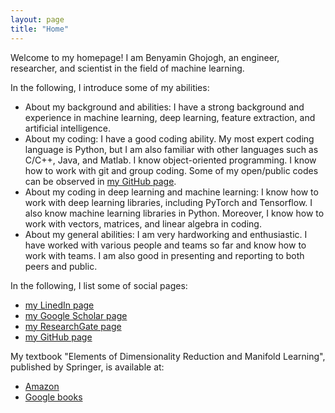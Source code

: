 ```yaml
---
layout: page
title: "Home"
---
```


Welcome to my homepage! I am Benyamin Ghojogh, an engineer, researcher, and scientist in the field of machine learning. 

In the following, I introduce some of my abilities:
- About my background and abilities: I have a strong background and experience in machine learning, deep learning, feature extraction, and artificial intelligence. 
- About my coding: I have a good coding ability. My most expert coding language is Python, but I am also familiar with other languages such as C/C++, Java, and Matlab. I know object-oriented programming. I know how to work with git and group coding. Some of my open/public codes can be observed in [my GitHub page](https://github.com/bghojogh). 
- About my coding in deep learning and machine learning: I know how to work with deep learning libraries, including PyTorch and Tensorflow. I also know machine learning libraries in Python. Moreover, I know how to work with vectors, matrices, and linear algebra in coding. 
- About my general abilities: I am very hardworking and enthusiastic. I have worked with various people and teams so far and know how to work with teams. I am also good in presenting and reporting to both peers and public.

In the following, I list some of social pages:
- [my LinedIn page](https://www.linkedin.com/in/benyamin-ghojogh-97423276/)
- [my Google Scholar page](https://scholar.google.com/citations?user=U8qAL-0AAAAJ&hl=en)
- [my ResearchGate page](https://www.researchgate.net/profile/Benyamin-Ghojogh)
- [my GitHub page](https://github.com/bghojogh)

My textbook "Elements of Dimensionality Reduction and Manifold Learning", published by Springer, is available at: 
- [Amazon](https://www.amazon.com/Elements-Dimensionality-Reduction-Manifold-Learning/dp/3031106016/) 
- [Google books](https://www.google.ca/books/edition/Elements_of_Dimensionality_Reduction_and/nyM5zwEACAAJ?hl=en&kptab=overview)

<!-- {% if site.show_excerpts %}
  {% include home.html %}
{% else %}
  {% include archive.html title="Posts" %}
{% endif %} -->


<!-- instruction: -->
<!-- https://www.youtube.com/watch?v=qZsgPgGdOzQ&list=LL&index=1 -->
<!-- https://itopaloglu83.github.io/Jekyll-Markdown-Cheat-Sheet/ -->
